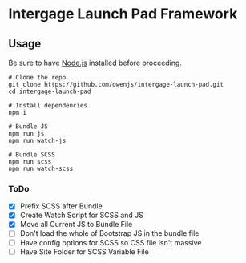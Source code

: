 # Intergage Launch Pad Framework

## Usage
Be sure to have [Node.js](https://nodejs.org/) installed before proceeding.
```
# Clone the repo
git clone https://github.com/owenjs/intergage-launch-pad.git
cd intergage-launch-pad

# Install dependencies
npm i

# Bundle JS
npm run js
npm run watch-js

# Bundle SCSS
npm run scss
npm run watch-scss
```

### ToDo
- [x] Prefix SCSS after Bundle
- [x] Create Watch Script for SCSS and JS
- [x] Move all Current JS to Bundle File
- [ ] Don't load the whole of Bootstrap JS in the bundle file
- [ ] Have config options for SCSS so CSS file isn't massive
- [ ] Have Site Folder for SCSS Variable File